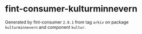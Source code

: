 # fint-consumer-kulturminnevern

Generated by fint-consumer `2.0.1` from tag `arkiv` on package `kulturminnevern` and component `kultur`.
